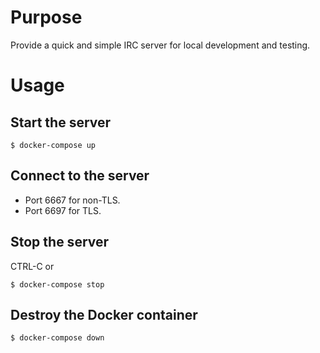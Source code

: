 # Purpose

Provide a quick and simple IRC server for local development and testing.

# Usage

## Start the server

	$ docker-compose up

## Connect to the server

- Port 6667 for non-TLS.
- Port 6697 for TLS.

## Stop the server

CTRL-C or

	$ docker-compose stop

## Destroy the Docker container

	$ docker-compose down
